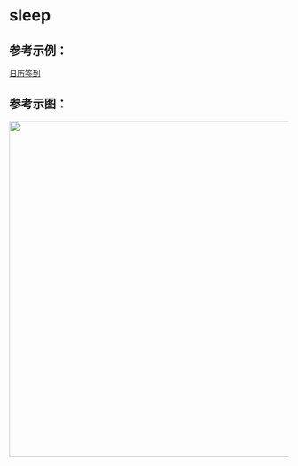 # sleep 
## 参考示例：
<a href="http://bbs.luosilent.top/sleep/sign.php">日历签到<a>
  
  
## 参考示图：
  
<img align="center" width="585" height="605"  src="http://bbs.luosilent.top/sleep/img/pic.png" /> 
